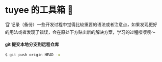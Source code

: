 # tuyee 的工具箱 🧰
🏆 记录（备份）一些开发过程中觉得比较重要的语法或者注意点，如果发现更好的用法或者发现了错误，会在原处下方贴出新的解决方案，学习的过程嘤嘤嘤～

#### git 提交本地分支到远程仓库
```bash
$ git push origin HEAD -u 
```
